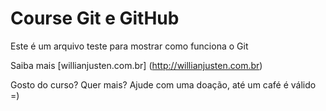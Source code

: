 # Course Git e GitHub

Este é um arquivo teste para mostrar como funciona o Git

Saiba mais [willianjusten.com.br] (http://willianjusten.com.br)

Gosto do curso? Quer mais? Ajude com uma doação, até um café é válido =)

